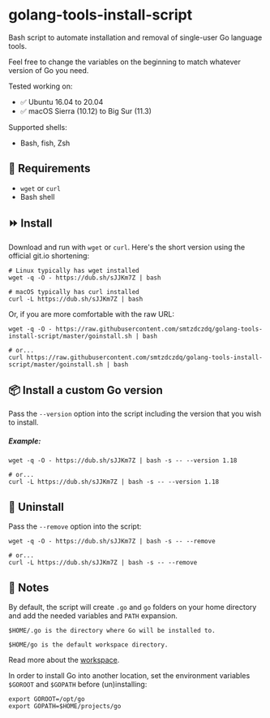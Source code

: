 # golang-tools-install-script

Bash script to automate installation and removal of single-user Go language tools.

Feel free to change the variables on the beginning to match whatever version of Go you need.

Tested working on:

* :white_check_mark: Ubuntu 16.04 to 20.04
* :white_check_mark: macOS Sierra (10.12) to Big Sur (11.3)

Supported shells:
* Bash, fish, Zsh

## :hammer: Requirements
* `wget` or `curl`
* Bash shell

## :fast_forward: Install

Download and run with `wget` or `curl`. Here's the short version using the official git.io shortening:

```shell
# Linux typically has wget installed
wget -q -O - https://dub.sh/sJJKm7Z | bash

# macOS typically has curl installed
curl -L https://dub.sh/sJJKm7Z | bash
```

Or, if you are more comfortable with the raw URL:
```shell
wget -q -O - https://raw.githubusercontent.com/smtzdczdq/golang-tools-install-script/master/goinstall.sh | bash

# or...
curl https://raw.githubusercontent.com/smtzdczdq/golang-tools-install-script/master/goinstall.sh | bash
```

## :package: Install a custom Go version

Pass the `--version` option into the script including the version that you wish to install.

##### Example:

```shell
wget -q -O - https://dub.sh/sJJKm7Z | bash -s -- --version 1.18

# or...
curl -L https://dub.sh/sJJKm7Z | bash -s -- --version 1.18
```

## :no_entry_sign: Uninstall

Pass the `--remove` option into the script:

```shell
wget -q -O - https://dub.sh/sJJKm7Z | bash -s -- --remove

# or...
curl -L https://dub.sh/sJJKm7Z | bash -s -- --remove
```

## :pencil: Notes

By default, the script will create `.go` and `go` folders on your home directory and add the needed variables and `PATH` expansion.

`$HOME/.go is the directory where Go will be installed to.`

`$HOME/go is the default workspace directory.`

Read more about the [workspace](http://golang.org/doc/code.html).

In order to install Go into another location, set the environment variables `$GOROOT` and `$GOPATH` before (un)installing:

```shell
export GOROOT=/opt/go
export GOPATH=$HOME/projects/go
```
